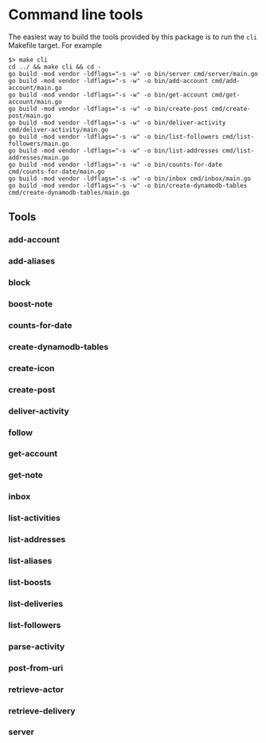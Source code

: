 # Command line tools

The easiest way to build the tools provided by this package is to run the `cli` Makefile target. For example

```
$> make cli
cd ../ && make cli && cd -
go build -mod vendor -ldflags="-s -w" -o bin/server cmd/server/main.go
go build -mod vendor -ldflags="-s -w" -o bin/add-account cmd/add-account/main.go
go build -mod vendor -ldflags="-s -w" -o bin/get-account cmd/get-account/main.go
go build -mod vendor -ldflags="-s -w" -o bin/create-post cmd/create-post/main.go
go build -mod vendor -ldflags="-s -w" -o bin/deliver-activity cmd/deliver-activity/main.go
go build -mod vendor -ldflags="-s -w" -o bin/list-followers cmd/list-followers/main.go
go build -mod vendor -ldflags="-s -w" -o bin/list-addresses cmd/list-addresses/main.go
go build -mod vendor -ldflags="-s -w" -o bin/counts-for-date cmd/counts-for-date/main.go
go build -mod vendor -ldflags="-s -w" -o bin/inbox cmd/inbox/main.go
go build -mod vendor -ldflags="-s -w" -o bin/create-dynamodb-tables cmd/create-dynamodb-tables/main.go
```

## Tools

### add-account

### add-aliases

### block

### boost-note

### counts-for-date

### create-dynamodb-tables

### create-icon

### create-post

### deliver-activity

### follow

### get-account

### get-note

### inbox

### list-activities

### list-addresses

### list-aliases

### list-boosts

### list-deliveries

### list-followers

### parse-activity

### post-from-uri

### retrieve-actor

### retrieve-delivery

### server